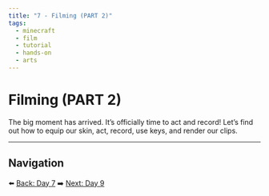 ```yaml
---
title: "7 - Filming (PART 2)"
tags:
  - minecraft
  - film
  - tutorial
  - hands-on
  - arts
---
```

# Filming (PART 2)

The big moment has arrived. It’s officially time to act and record! Let’s find out how to equip our skin, act, record, use keys, and render our clips.

---

## Navigation

⬅️ [Back: Day 7](/minecraft_movie_course/Day-7/00_filming_part1)
➡️ [Next: Day 9](/minecraft_movie_course/Day-9/00_video_editing_voice_acting)
